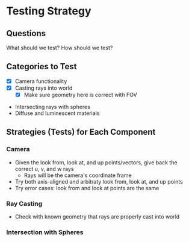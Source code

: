 # Testing Strategy

## Questions
What should we test?
How should we test?

## Categories to Test
- [x] Camera functionality
- [x] Casting rays into world
    - [x] Make sure geometry here is correct with FOV 
- Intersecting rays with spheres
- Diffuse and luminescent materials

## Strategies (Tests) for Each Component

### Camera
- Given the look from, look at, and up points/vectors, give back the correct u, v, and w rays
    - Rays will be the camera's coordinate frame
- Try both axis-aligned and arbitraty look from, look at, and up points
- Try error cases: look from and look at points are the same

### Ray Casting
- Check with known geometry that rays are properly cast into world

### Intersection with Spheres

